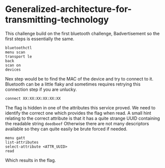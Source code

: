 # Generalized-architecture-for-transmitting-technology
This challenge build on the first bluetooth challenge, Badvertisement so the first steps is essentially the same.

```
bluetoothctl
menu scan
transport le
back
scan on
devices
``` 

Nex step would be to find the MAC of the device and try to connect to it. Bluetooth can be a little flaky and sometimes requires retrying this connection step if you are unlucky.

```
connect XX:XX:XX:XX:XX:XX
```

The flag is hidden in one of the attributes this service proved. We need to identify the correct one which provides the flag when read.
A small hint relating to the correct attribute is that it has a quite strange UUID containing the readable string `deedbeef`
Otherwise there are not many descriptors available so they can quite easily be brute forced if needed.

```
menu gatt
list-attributes
select-attribute <ATTR_UUID>
read
```

Which results in the flag.